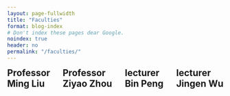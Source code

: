 ```yaml
---
layout: page-fullwidth
title: "Faculties"
format: blog-index
# Don't index these pages dear Google.
noindex: true
header: no
permalink: "/faculties/"
---
```


<div class="row">
	<div class="medium-12 columns t30">
    <div class="row">
		<!--{% include _pagination.html %}-->
        <div class="small-12 columes b60">
            <!--<p class="subheadline">
             <span class="subheader">Bio Sketch</span>
            </p>-->
            <h2 style="margin:0px;">Professor Ming Liu</h2>
	</div>
    </div><!-- /.medium-7.columns -->
<div class="row">
		<!--{% include _pagination.html %}-->
        <div class="small-12 columes b60">
            <!--<p class="subheadline">
             <span class="subheader">Bio Sketch</span>
            </p>-->
            <h2 style="margin:0px;">Professor Ziyao Zhou</h2>
	</div>
    </div><!-- /.medium-7.columns -->
<div class="row">
		<!--{% include _pagination.html %}-->
        <div class="small-12 columes b60">
            <!--<p class="subheadline">
             <span class="subheader">Bio Sketch</span>
            </p>-->
            <h2 style="margin:0px;">lecturer Bin Peng</h2>
            </div>
	</div>
    <div class="row">
		<!--{% include _pagination.html %}-->
        <div class="small-12 columes b60">
            <!--<p class="subheadline">
             <span class="subheader">Bio Sketch</span>
            </p>-->
            <h2 style="margin:0px;">lecturer Jingen Wu</h2>
        </div>
	</div>
    </div><!-- /.medium-7.columns -->
</div><!-- /.row -->